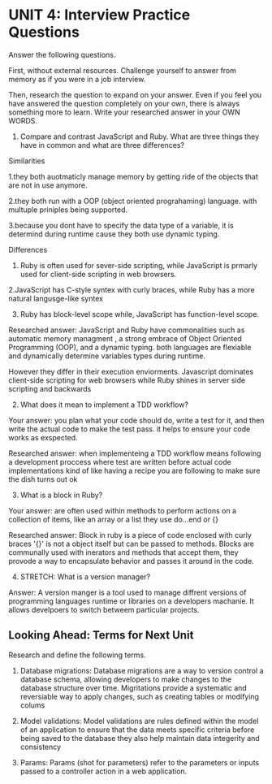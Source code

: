 # UNIT 4: Interview Practice Questions

Answer the following questions.

First, without external resources. Challenge yourself to answer from memory as if you were in a job interview.

Then, research the question to expand on your answer. Even if you feel you have answered the question completely on your own, there is always something more to learn. Write your researched answer in your OWN WORDS.

1. Compare and contrast JavaScript and Ruby. What are three things they have in common and what are three differences?

Similarities

1.they both auotmaticly manage memory by getting ride of the objects that are not in use anymore.

2.they both run with a OOP (object oriented prograhaming) language. with multuple priniples being supported.

3.because you dont have to specify the data type of a variable, it is determind during runtime cause they both use dynamic typing.

Differences

1. Ruby is often used for sever-side scripting, while JavaScript is prmarly used for client-side scripting in web browsers.

2.JavaScript has C-style syntex with curly braces, while Ruby has a more natural langusge-like syntex

3. Ruby has block-level scope while, JavaScript has function-level scope.

Researched answer: JavaScript and Ruby have commonalities such as automatic memory managment , a strong embrace of Object Oriented Programming (OOP), and a dynamic typing. both languages are flexiable and dynamically determine variables types during runtime.

However they differ in their execution enviorments. Javascript dominates client-side scripting for web browsers while Ruby shines in server side scripting and backwards



2. What does it mean to implement a TDD workflow?

Your answer: you plan what your code should do, write a test for it, and then write the actual code to make the test pass. it helps to ensure your code works as exspected. 

Researched answer: when implementeing a TDD workflow means following a development proccess where test are written before actual code implementations kind of like having a recipe you are following to make sure the dish turns out ok

3. What is a block in Ruby?

Your answer: are often used within methods to perform actions on a collection of items, like an array or a list they use do...end or {}

Researched answer: Block in ruby is a piece of code enclosed with curly braces '{}' is not a object itself but can be passed to methods. Blocks are communally used with inerators and methods that accept them, they provode a way to encapsulate behavior and passes it around in the code.

4. STRETCH: What is a version manager?

Answer: A version manger is a tool used to manage diffrent versions of programming languages runtime or libraries on a developers machanie. It allows develpoers to switch betweem particular projects.

## Looking Ahead: Terms for Next Unit

Research and define the following terms.

1. Database migrations: Database migrations are a way to version control a database schema, allowing developers to make changes to the database structure over time. Migritations provide a systematic and reversiable way to apply changes, such as creating tables or modifying colums

2. Model validations: Model validations are rules defined within the model of an application to ensure that the data meets specific criteria before being saved to the database they also help maintain data integerity and consistency

3. Params: Params (shot for parameters) refer to the parameters or inputs passed to a controller action in a web application. 
